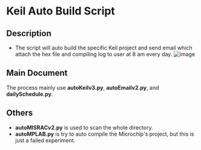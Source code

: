 # Keil Auto Build Script
## Description
* The script will auto build the specific Keil project and send email which attach the hex file and compiling log to user at 8 am every day.
  ![image](https://github.com/user-attachments/assets/27199eee-3fb4-4fc2-b9e8-d7dc86b83d9f)
## Main Document
The process mainly use **autoKeilv3.py**, **autoEmailv2.py**, and **dailySchedule.py**.
## Others
* **autoMISRACv2.py** is used to scan the whole directory.
* **autoMPLAB.py** is try to auto compile the Microchip's project, but this is just a failed experiment.

  
